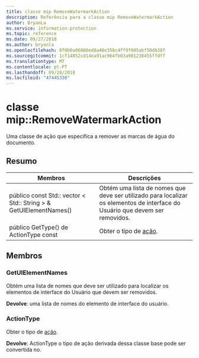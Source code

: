 ```yaml
---
title: classe mip RemoveWatermarkAction
description: Referência para a classe mip RemoveWatermarkAction
author: BryanLa
ms.service: information-protection
ms.topic: reference
ms.date: 09/27/2018
ms.author: bryanla
ms.openlocfilehash: 8f0b0a06088ed8a48e358c4ff9f005abf50db38f
ms.sourcegitcommit: 1cf14852cd14ea91ac964fb03a901238455ffdff
ms.translationtype: MT
ms.contentlocale: pt-PT
ms.lasthandoff: 09/28/2018
ms.locfileid: "47445330"
---
```

# <a name="class-mipremovewatermarkaction"></a>classe mip::RemoveWatermarkAction 
Uma classe de ação que especifica a remover as marcas de água do documento.
  
## <a name="summary"></a>Resumo
 Membros                        | Descrições                                
--------------------------------|---------------------------------------------
público const Std:: vector < Std:: String > & GetUIElementNames()  |  Obtém uma lista de nomes que deve ser utilizado para localizar os elementos de interface do Usuário que devem ser removidos.
 público GetType() de ActionType const  |  Obter o tipo de [ação](class_mip_action.md).
  
## <a name="members"></a>Membros
  
### <a name="getuielementnames"></a>GetUIElementNames
Obtém uma lista de nomes que deve ser utilizado para localizar os elementos de interface do Usuário que devem ser removidos.

  
**Devolve**: uma lista de nomes do elemento de interface do usuário.
  
### <a name="actiontype"></a>ActionType
Obter o tipo de [ação](class_mip_action.md).

  
**Devolve**: ActionType o tipo de ação derivada dessa classe base pode ser convertida no.